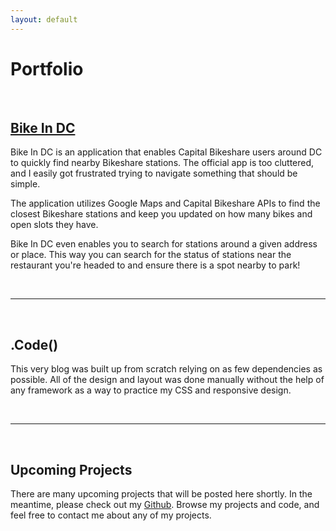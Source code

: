 ```yaml
---
layout: default
---
```


# Portfolio

<br/>

## [Bike In DC](http://bikeindc.com)

Bike In DC is an application that enables Capital Bikeshare users around DC to
quickly find nearby Bikeshare stations. The official app is too cluttered, and I
easily got frustrated trying to navigate something that should be simple.

The application utilizes Google Maps and Capital Bikeshare APIs to find the closest
Bikeshare stations and keep you updated on how many bikes and open slots they have.

Bike In DC even enables you to search for stations around a given address or place. This way
you can search for the status of stations near the restaurant you're headed to and
ensure there is a spot nearby to park!

<br/>

-----

<br/>

## .Code()

This very blog was built up from scratch relying on as few dependencies as possible.
All of the design and layout was done manually without the help of any framework
as a way to practice my CSS and responsive design.

<br/>

-----

<br/>

## Upcoming Projects

There are many upcoming projects that will be posted here shortly. In the meantime,
please check out my [Github](https://github.com/fortruce). Browse my projects and
code, and feel free to contact me about any of my projects.